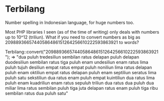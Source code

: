 # Terbilang

Number spelling in Indonesian language, for huge numbers too.

Most PHP libraries I seen (as of the time of writing) only deals with
numbers up to 10^12 (triliun). What if you need to convert numbers
as big as 20988936657440586486151264256610222593863921 to words?

Terbilang::convert("20988936657440586486151264256610222593863921");
=> "dua puluh tredesiliun sembilan ratus delapan puluh delapan duodesiliun sembilan ratus tiga puluh enam undesiliun enam ratus lima puluh tujuh desiliun empat ratus empat puluh noniliun lima ratus delapan puluh enam oktiliun empat ratus delapan puluh enam septiliun seratus lima puluh satu sekstiliun dua ratus enam puluh empat kuintiliun dua ratus lima puluh enam kuadriliun enam ratus sepuluh triliun dua ratus dua puluh dua miliar lima ratus sembilan puluh tiga juta delapan ratus enam puluh tiga ribu sembilan ratus dua puluh satu"
